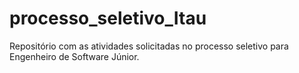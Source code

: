 # processo_seletivo_Itau
Repositório com as atividades solicitadas no processo seletivo para Engenheiro de Software Júnior.
